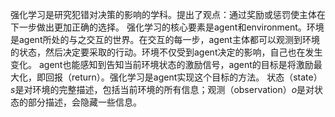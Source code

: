 强化学习是研究犯错对决策的影响的学科。提出了观点：通过奖励或惩罚使主体在下一步做出更加正确的选择。
强化学习的核心要素是agent和environment。环境是agent所处的与之交互的世界。在交互的每一步，agent主体都可以观测到环境的状态，然后决定要采取的行动。环境不仅受到agent决定的影响，自己也在发生变化。
agent也能感知到告知当前环境状态的激励信号，agent的目标是将激励最大化，即回报（return）。强化学习是agent实现这个目标的方法。
状态（state）$s$是对环境的完整描述，包括当前环境的所有信息；观测（observation）$o$是对状态的部分描述，会隐藏一些信息。
